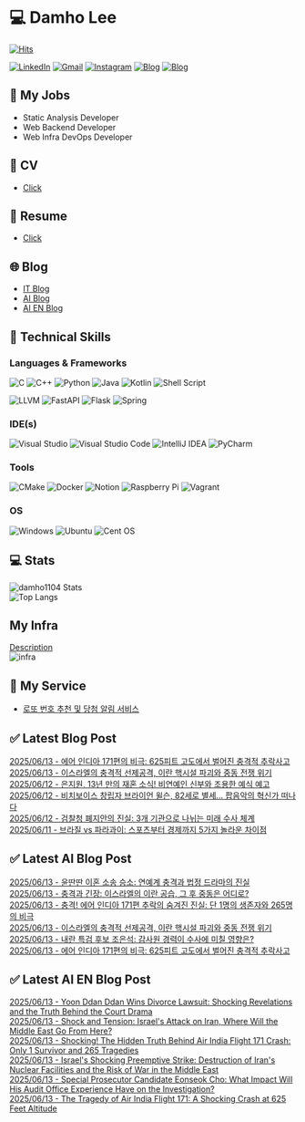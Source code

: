 
# 💻 Damho Lee

[![Hits](https://hits.seeyoufarm.com/api/count/incr/badge.svg?url=https%3A%2F%2Fgithub.com%2Fdamho1104&count_bg=%233D9CC8&title_bg=%23555555&icon=&icon_color=%23E7E7E7&title=hits&edge_flat=false)](https://hits.seeyoufarm.com)  

[![LinkedIn](https://img.shields.io/badge/Linkedin-%230077B5.svg?style=flat&logo=linkedin&logoColor=white)](https://www.linkedin.com/in/damho1104/)
[![Gmail](https://img.shields.io/badge/Gmail-D14836?style=flat&logo=gmail&logoColor=white)](mailto:damho1104@gmail.com)
[![Instagram](https://img.shields.io/badge/Instargram-%23E4405F.svg?style=flat&logo=Instagram&logoColor=white)](https://www.instagram.com/damho1104/)
[![Blog](https://img.shields.io/badge/Blog-%23000000.svg?style=flat&logo=Tistory&logoColor=white)](https://dmomo.co.kr/)
[![Blog](https://img.shields.io/badge/Blog-%23000000.svg?style=flat&logo=WordPress&logoColor=white)](https://blog.ai.dmomo.co.kr/)

## 📃 My Jobs
- Static Analysis Developer
- Web Backend Developer
- Web Infra DevOps Developer

## 📰 CV
- [Click](https://resume.dmomo.net/damho.lee/resume)  

## 📘 Resume
- [Click](https://damho1104.notion.site/8af3191b9815406d95708d9a0cea5a9e)  

## 🌐 Blog
- [IT Blog](https://dmomo.co.kr/)
- [AI Blog](https://blog.ai.dmomo.co.kr/)
- [AI EN Blog](https://ai.trend.dmomo.co.kr/)

## 💪 Technical Skills
### Languages & Frameworks
![C](https://img.shields.io/badge/c-%2300599C.svg?style=flat&logo=c&logoColor=white)
![C++](https://img.shields.io/badge/c++-%2300599C.svg?style=flat&logo=c%2B%2B&logoColor=white)
![Python](https://img.shields.io/badge/Python-3776AB.svg?&style=flat&logo=Python&logoColor=white)
![Java](https://img.shields.io/badge/java-%23ED8B00.svg?style=flat&logo=openjdk&logoColor=white)
![Kotlin](https://img.shields.io/badge/Kotlin-%237F52FF.svg?style=flat&logo=Kotlin&logoColor=white)
![Shell Script](https://img.shields.io/badge/Shell_script-%23121011.svg?style=flat&logo=gnu-bash&logoColor=white)  
  
![LLVM](https://img.shields.io/badge/LLVM/Clang-000B1D.svg?&style=flat&logo=LLVM&logoColor=white)
![FastAPI](https://img.shields.io/badge/FastAPI-005571?style=flat&logo=fastapi)
![Flask](https://img.shields.io/badge/Flask-%23000.svg?style=flat&logo=flask&logoColor=white)
![Spring](https://img.shields.io/badge/Springboot-%236DB33F.svg?style=flat&logo=spring&logoColor=white)
  
  
### IDE(s)
![Visual Studio](https://img.shields.io/badge/Visual%20Studio-5C2D91.svg?style=flat&logo=visual-studio&logoColor=white) 
![Visual Studio Code](https://img.shields.io/badge/Visual%20Studio%20Code-0078d7.svg?style=flat&logo=visual-studio-code&logoColor=white)
![IntelliJ IDEA](https://img.shields.io/badge/IntelliJIDEA-000000.svg?style=flat&logo=intellij-idea&logoColor=white) 
![PyCharm](https://img.shields.io/badge/PyCharm-143?style=flat&logo=pycharm&logoColor=black&color=black&labelColor=green) 


### Tools
![CMake](https://img.shields.io/badge/CMake-%23008FBA.svg?style=flat&logo=cmake&logoColor=white)
![Docker](https://img.shields.io/badge/docker-%230db7ed.svg?style=flat&logo=docker&logoColor=white)
![Notion](https://img.shields.io/badge/Notion-%23000000.svg?style=flat&logo=notion&logoColor=white)
![Raspberry Pi](https://img.shields.io/badge/-RaspberryPi-C51A4A?style=flat&logo=Raspberry-Pi)
![Vagrant](https://img.shields.io/badge/Vagrant-%231563FF.svg?style=flat&logo=vagrant&logoColor=white)


### OS
![Windows](https://img.shields.io/badge/Windows-0078D6?style=flat&logo=windows&logoColor=white)
![Ubuntu](https://img.shields.io/badge/Ubuntu-E95420?style=flat&logo=ubuntu&logoColor=white)
![Cent OS](https://img.shields.io/badge/Cent%20OS-002260?style=flat&logo=centos&logoColor=F0F0F0)


## :computer: Stats
![damho1104 Stats](https://github-readme-stats.vercel.app/api?username=damho1104&hide=issues&show_icons=true&show=prs_merged,prs_merged_percentage&theme=chartreuse-dark)  
![Top Langs](https://github-readme-stats.vercel.app/api/top-langs/?username=damho1104&layout=compact&theme=chartreuse-dark)


## My Infra
[Description](https://dmomo.co.kr/444)  
![infra](https://nextcloud.dmomo.net/apps/files_sharing/publicpreview/EtWDB9RaEXyf4FT?file=/&fileId=142416&x=6016&y=3384&a=true&etag=eee0bc0c4308201c786211582fdbc678)  





## 📣 My Service
- [로또 번호 추천 및 당첨 알림 서비스](https://lotto.dmomo.co.kr/)  


## ✅ Latest Blog Post

[2025/06/13 - 에어 인디아 171편의 비극: 625피트 고도에서 벌어진 충격적 추락사고](http://dmomo.co.kr/572) <br/>
[2025/06/13 - 이스라엘의 충격적 선제공격, 이란 핵시설 파괴와 중동 전쟁 위기](http://dmomo.co.kr/571) <br/>
[2025/06/12 - 은지원, 13년 만의 재혼 소식! 비연예인 신부와 조용한 예식 예고](http://dmomo.co.kr/570) <br/>
[2025/06/12 - 비치보이스 창립자 브라이언 윌슨, 82세로 별세... 팝음악의 혁신가 떠나다](http://dmomo.co.kr/569) <br/>
[2025/06/12 - 검찰청 폐지안의 진실: 3개 기관으로 나뉘는 미래 수사 체계](http://dmomo.co.kr/568) <br/>
[2025/06/11 - 브라질 vs 파라과이: 스포츠부터 경제까지 5가지 놀라운 차이점](http://dmomo.co.kr/567) <br/>

## ✅ Latest AI Blog Post
[2025/06/13 - 윤딴딴 이혼 소송 승소: 연예계 충격과 법정 드라마의 진실](https://blog.ai.dmomo.co.kr/trend/2993) <br/>
[2025/06/13 - 충격과 긴장: 이스라엘의 이란 공습, 그 후 중동은 어디로?](https://blog.ai.dmomo.co.kr/trend/2990) <br/>
[2025/06/13 - 충격! 에어 인디아 171편 추락의 숨겨진 진실: 단 1명의 생존자와 265명의 비극](https://blog.ai.dmomo.co.kr/trend/2987) <br/>
[2025/06/13 - 이스라엘의 충격적 선제공격, 이란 핵시설 파괴와 중동 전쟁 위기](https://blog.ai.dmomo.co.kr/trend/2984) <br/>
[2025/06/13 - 내란 특검 후보 조은석: 감사원 경력이 수사에 미칠 영향은?](https://blog.ai.dmomo.co.kr/trend/2981) <br/>
[2025/06/13 - 에어 인디아 171편의 비극: 625피트 고도에서 벌어진 충격적 추락사고](https://blog.ai.dmomo.co.kr/trend/2979) <br/>

## ✅ Latest AI EN Blog Post
[2025/06/13 - Yoon Ddan Ddan Wins Divorce Lawsuit: Shocking Revelations and the Truth Behind the Court Drama](https://ai.trend.dmomo.co.kr/2025/06/yoon-ddan-ddan-wins-divorce-lawsuit.html) <br/>
[2025/06/13 - Shock and Tension: Israel's Attack on Iran, Where Will the Middle East Go From Here?](https://ai.trend.dmomo.co.kr/2025/06/shock-and-tension-israels-attack-on.html) <br/>
[2025/06/13 - Shocking! The Hidden Truth Behind Air India Flight 171 Crash: Only 1 Survivor and 265 Tragedies](https://ai.trend.dmomo.co.kr/2025/06/shocking-hidden-truth-behind-air-india.html) <br/>
[2025/06/13 - Israel's Shocking Preemptive Strike: Destruction of Iran's Nuclear Facilities and the Risk of War in the Middle East](https://ai.trend.dmomo.co.kr/2025/06/israels-shocking-preemptive-strike.html) <br/>
[2025/06/13 - Special Prosecutor Candidate Eonseok Cho: What Impact Will His Audit Office Experience Have on the Investigation?](https://ai.trend.dmomo.co.kr/2025/06/special-prosecutor-candidate-eonseok.html) <br/>
[2025/06/13 - The Tragedy of Air India Flight 171: A Shocking Crash at 625 Feet Altitude](https://ai.trend.dmomo.co.kr/2025/06/the-tragedy-of-air-india-flight-171.html) <br/>
